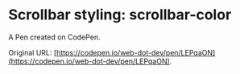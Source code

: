 # Scrollbar styling: scrollbar-color

A Pen created on CodePen.

Original URL: [https://codepen.io/web-dot-dev/pen/LEPqaON](https://codepen.io/web-dot-dev/pen/LEPqaON).

